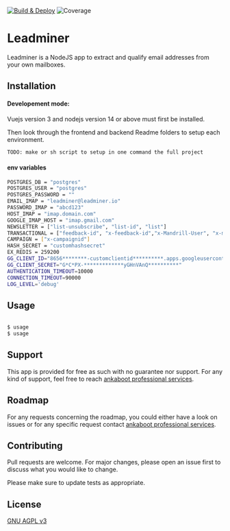 [![Build & Deploy](https://github.com/ankaboot-source/leadminer/actions/workflows/Deploy.yml/badge.svg?branch=main)](https://github.com/ankaboot-source/leadminer/actions/workflows/Deploy.yml)
![Coverage](https://img.shields.io/badge/COverage-80.85%25-yellow.svg?style=flat)

# Leadminer

Leadminer is a NodeJS app to extract and qualify email addresses from your own mailboxes.

## Installation

#### Developement mode:

Vuejs version 3 and nodejs version 14 or above must first be installed.

Then look through the frontend and backend Readme folders to setup each environment.

```bash
TODO: make or sh script to setup in one command the full project
```

#### env variables

```bash
POSTGRES_DB = "postgres"
POSTGRES_USER = "postgres"
POSTGRES_PASSWORD = ""
EMAIL_IMAP = "leadminer@leadminer.io"
PASSWORD_IMAP = "abcd123"
HOST_IMAP = "imap.domain.com"
GOOGLE_IMAP_HOST = "imap.gmail.com"
NEWSLETTER = ["list-unsubscribe", "list-id", "list"]
TRANSACTIONAL = ["feedback-id", "x-feedback-id","x-Mandrill-User", "x-mailer","X-MarketoID","X-campaignid","X-Mailgun"]
CAMPAIGN = ["x-campaignid"]
HASH_SECRET = "customhashsecret"
EX_REDIS = 259200
GG_CLIENT_ID="8656********-customclientid**********.apps.googleusercontent.com"
GG_CLIENT_SECRET="G*C*PX-*************yGHnVAnQ**********"
AUTHENTICATION_TIMEOUT=10000
CONNECTION_TIMEOUT=90000
LOG_LEVEL='debug'

```

## Usage

```bash

$ usage
$ usage

```

## Support

This app is provided for free as such with no guarantee nor support. For any kind of support, feel free to reach [ankaboot professional services](contact@ankaboot.fr).

## Roadmap

For any requests concerning the roadmap, you could either have a look on issues or for any specific request contact [ankaboot professional services](contact@ankaboot.fr).

## Contributing

Pull requests are welcome. For major changes, please open an issue first to discuss what you would like to change.

Please make sure to update tests as appropriate.

## License

[GNU AGPL v3](https://www.gnu.org/licenses/agpl-3.0.en.html)
